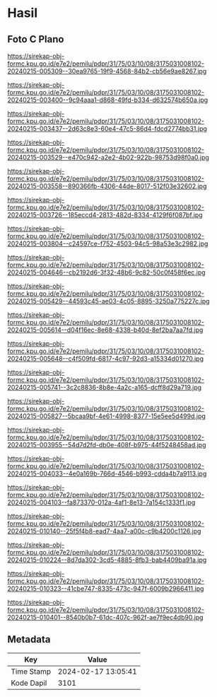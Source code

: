 # Hasil

## Foto C Plano

https://sirekap-obj-formc.kpu.go.id/e7e2/pemilu/pdpr/31/75/03/10/08/3175031008102-20240215-005309--30ea9765-19f9-4568-84b2-cb56e9ae8267.jpg

https://sirekap-obj-formc.kpu.go.id/e7e2/pemilu/pdpr/31/75/03/10/08/3175031008102-20240215-003400--9c94aaa1-d868-49fd-b334-d632574b650a.jpg

https://sirekap-obj-formc.kpu.go.id/e7e2/pemilu/pdpr/31/75/03/10/08/3175031008102-20240215-003437--2d63c8e3-60e4-47c5-86d4-fdcd2774bb31.jpg

https://sirekap-obj-formc.kpu.go.id/e7e2/pemilu/pdpr/31/75/03/10/08/3175031008102-20240215-003529--e470c942-a2e2-4b02-922b-98753d98f0a0.jpg

https://sirekap-obj-formc.kpu.go.id/e7e2/pemilu/pdpr/31/75/03/10/08/3175031008102-20240215-003558--890366fb-4306-44de-8017-512f03e32602.jpg

https://sirekap-obj-formc.kpu.go.id/e7e2/pemilu/pdpr/31/75/03/10/08/3175031008102-20240215-003726--185eccd4-2813-482d-8334-4129f6f087bf.jpg

https://sirekap-obj-formc.kpu.go.id/e7e2/pemilu/pdpr/31/75/03/10/08/3175031008102-20240215-003804--c24597ce-f752-4503-94c5-98a53e3c2982.jpg

https://sirekap-obj-formc.kpu.go.id/e7e2/pemilu/pdpr/31/75/03/10/08/3175031008102-20240215-004646--cb2192d6-3f32-48b6-9c82-50c0f458f6ec.jpg

https://sirekap-obj-formc.kpu.go.id/e7e2/pemilu/pdpr/31/75/03/10/08/3175031008102-20240215-005429--44593c45-ae03-4c05-8895-3250a775227c.jpg

https://sirekap-obj-formc.kpu.go.id/e7e2/pemilu/pdpr/31/75/03/10/08/3175031008102-20240215-005614--d04f16ec-8e68-4338-b40d-8ef2ba7aa7fd.jpg

https://sirekap-obj-formc.kpu.go.id/e7e2/pemilu/pdpr/31/75/03/10/08/3175031008102-20240215-005648--c4f509fd-6817-4c97-92d3-a15334d01270.jpg

https://sirekap-obj-formc.kpu.go.id/e7e2/pemilu/pdpr/31/75/03/10/08/3175031008102-20240215-005741--3c2c8836-8b8e-4a2c-a165-dcff8d29a719.jpg

https://sirekap-obj-formc.kpu.go.id/e7e2/pemilu/pdpr/31/75/03/10/08/3175031008102-20240215-005827--5bcaa9bf-4e61-4998-8377-15e5ee5d499d.jpg

https://sirekap-obj-formc.kpu.go.id/e7e2/pemilu/pdpr/31/75/03/10/08/3175031008102-20240215-003955--54d7d2fd-db0e-408f-b975-44f5248458ad.jpg

https://sirekap-obj-formc.kpu.go.id/e7e2/pemilu/pdpr/31/75/03/10/08/3175031008102-20240215-004033--4e0a169b-766d-4546-b993-cdda4b7a9113.jpg

https://sirekap-obj-formc.kpu.go.id/e7e2/pemilu/pdpr/31/75/03/10/08/3175031008102-20240215-004103--fa873370-012a-4af1-8e13-7a154c1333f1.jpg

https://sirekap-obj-formc.kpu.go.id/e7e2/pemilu/pdpr/31/75/03/10/08/3175031008102-20240215-010140--25f5f4b8-ead7-4aa7-a00c-c9b4200c1126.jpg

https://sirekap-obj-formc.kpu.go.id/e7e2/pemilu/pdpr/31/75/03/10/08/3175031008102-20240215-010224--8d7da302-3cd5-4885-8fb3-bab4409ba91a.jpg

https://sirekap-obj-formc.kpu.go.id/e7e2/pemilu/pdpr/31/75/03/10/08/3175031008102-20240215-010323--41cbe747-8335-473c-947f-6009b2966411.jpg

https://sirekap-obj-formc.kpu.go.id/e7e2/pemilu/pdpr/31/75/03/10/08/3175031008102-20240215-010401--8540b0b7-61dc-407c-962f-ae7f9ec4db90.jpg


## Metadata

| Key        | Value               |
| ---------- | ------------------- |
| Time Stamp | 2024-02-17 13:05:41 |
| Kode Dapil | 3101                |



